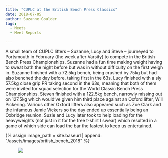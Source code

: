 ```yaml
---
title: "CUPLC at the British Bench Press Classics"
date: 2018-07-05
author: Suzanne Goulder
tags:
  - Meets
  - Meet Reports

---
```

A small team of CUPLC lifters – Suzanne, Lucy and Steve – journeyed to Portsmouth in February (the week after Varsity) to compete in the British Bench Press Championships. Suzanne had a fun time making weight having to sweat bath the night before but was in without difficulty on the first weigh in. Suzanne finished with a 72.5kg bench, being crushed by 75kg but had also benched the day before, taking first in the 63s. Lucy finished with a sly 57.5kg close grip PR taking second in the 63s, meaning that both of them were invited for squad selection for the World Classic Bench Press Championships. Steven finished with a 122.5kg bench, narrowly missing out on 127.5kg which would’ve given him third place against an Oxford lifter, Will Pickering. Various other Oxford lifters also appeared such as Zoe Clark and the infamous Jamie Vickers so the day ended up essentially being an Oxbridge reunion. Suzie and Lucy later took to help loading for the heavyweights (not just in it for the free t-shirt I swear) which resulted in a game of which side can load the bar the fastest to keep us entertained.

{% assign image_path = site.baseurl | append: "/assets/images/british_bench_2018" %}

<figure>
  <img src="{{ image_path }}/1.jpg">
</figure>
